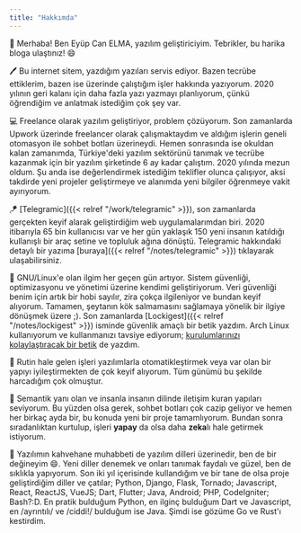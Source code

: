 ```yaml
---
title: "Hakkımda"
---
```


:wave: Merhaba! Ben Eyüp Can ELMA, yazılım geliştiriciyim. Tebrikler, bu harika bloga ulaştınız! :smile: 

:pen: Bu internet sitem, yazdığım yazıları servis ediyor. Bazen tecrübe ettiklerim, bazen ise üzerinde çalıştığım işler hakkında yazıyorum. 2020 yılının geri kalanı için daha fazla yazı yazmayı planlıyorum, çünkü öğrendiğim ve anlatmak istediğim çok şey var.

:computer: Freelance olarak yazılım geliştiriyor, problem çözüyorum. Son zamanlarda Upwork üzerinde freelancer olarak çalışmaktaydım ve aldığım işlerin geneli otomasyon ile sohbet botları üzerineydi. Hemen sonrasında ise okuldan kalan zamanımda, Türkiye'deki yazılım sektörünü tanımak ve tecrübe kazanmak için bir yazılım şirketinde 6 ay kadar çalıştım. 2020 yılında mezun oldum. Şu anda ise değerlendirmek istediğim teklifler olunca çalışıyor, aksi takdirde yeni projeler geliştirmeye ve alanımda yeni bilgiler öğrenmeye vakit ayırıyorum.

:kite: [Telegramic]({{< relref "/work/telegramic" >}}), son zamanlarda gerçekten keyif alarak geliştirdiğim web uygulamalarımdan biri. 2020 itibarıyla 65 bin kullanıcısı var ve her gün yaklaşık 150 yeni insanın katıldığı kullanışlı bir araç setine ve topluluk ağına dönüştü. Telegramic hakkındaki detaylı bir yazıma [buraya]({{< relref "/notes/telegramic" >}}) tıklayarak ulaşabilirsiniz. 

:penguin: GNU/Linux'e olan ilgim her geçen gün artıyor. Sistem güvenliği, optimizasyonu ve yönetimi üzerine kendimi geliştiriyorum. Veri güvenliği benim için artık bir hobi sayılır, zira çokça ilgileniyor ve bundan keyif alıyorum. Tamamen, şeytanın kök salmamasını sağlamaya yönelik bir ilgiye dönüşmek üzere ;). Son zamanlarda [Lockigest]({{< relref "/notes/lockigest" >}}) isminde güvenlik amaçlı bir betik yazdım. Arch Linux kullanıyorum ve kullanmanızı tavsiye ediyorum; [kurulumlarınızı kolaylaştıracak bir betik](https://github.com/elmsec/encrypted-arch) de yazdım.

:car: Rutin hale gelen işleri yazılımlarla otomatikleştirmek veya var olan bir yapıyı iyileştirmekten de çok keyif alıyorum. Tüm günümü bu şekilde harcadığım çok olmuştur. 

:robot: Semantik yanı olan ve insanla insanın dilinde iletişim kuran yapıları seviyorum. Bu yüzden olsa gerek, sohbet botları çok cazip geliyor ve hemen her birkaç ayda bir, bu konuda yeni bir proje tamamlıyorum. Bundan sonra sıradanlıktan kurtulup, işleri **yapay** da olsa daha **zeka**lı hale getirmek istiyorum.

:art: Yazılımın kahvehane muhabbeti de yazılım dilleri üzerinedir, ben de bir değineyim :smile:. Yeni diller denemek ve onları tanımak faydalı ve güzel, ben de sıklıkla yapıyorum. Son iki yıl içerisinde kullandığım ve bir tane de olsa proje geliştirdiğim diller ve çatılar; Python, Django, Flask, Tornado; Javascript, React, ReactJS, VueJS; Dart, Flutter; Java, Android; PHP, CodeIgniter; Bash?:D. En pratik bulduğum Python, en ilginç bulduğum Dart ve Javascript, en /ayrıntılı/ ve /ciddi!/ bulduğum ise Java. Şimdi ise gözüme Go ve Rust'ı kestirdim.




